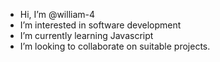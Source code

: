 - Hi, I’m @william-4
- I’m interested in software development
- I’m currently learning Javascript
- I’m looking to collaborate on suitable projects.


<!---
william-4/william-4 is a ✨ special ✨ repository because its `README.md` (this file) appears on your GitHub profile.
You can click the Preview link to take a look at your changes.
--->
